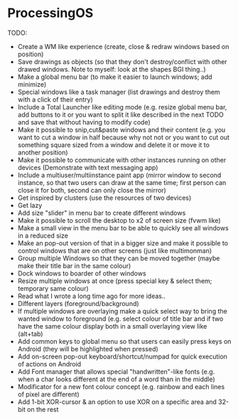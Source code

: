 # ProcessingOS
TODO:
- Create a WM like experience (create, close & redraw windows based on 
position)
- Save drawings as objects (so that they don't destroy/conflict with 
other drawed windows. Note to myself: look at the shapes BGI 
thing..)
- Make a global menu bar (to make it easier to launch windows; add 
minimize)
- Special windows like a task manager (list drawings and destroy them 
with a click of their entry)
- Include a Total Launcher like editing mode (e.g. resize global menu 
bar, add buttons to it or you want to split it like described in the 
next TODO and save that without having to modify code)
- Make it possible to snip,cut&paste windows and their content (e.g. you 
want to cut a window in half because why not not or you want to cut out 
something square sized from a window and delete it or move it to 
another position)
- Make it possible to communicate with other instances running on other 
devices (Demonstrate with text messaging app)
- Include a multiuser/multiinstance paint app (mirror window to second 
instance, so that two users can draw at the same time; first person can 
close it for both, second can only close the mirror)
- Get inspired by clusters (use the resources of two devices)
- Get lazy
- Add size "slider" in menu bar to create different windows
- Make it possible to scroll the desktop to x2 of screen size (fvwm 
like)
- Make a small view in the menu bar to be able to quickly see all 
windows in a reduced size
- Make an pop-out version of that in a bigger size and make it possible 
to control windows that are on other screens (just like multimonman)
- Group multiple Windows so that they can be moved together (maybe make 
their title bar in the same colour)
- Dock windows to boarder of other windows
- Resize multiple windows at once (press special key & select them; 
temporary same colour)
- Read what I wrote a long time ago for more ideas..
- Different layers (foreground/background)
- If multiple windows are overlaying make a quick select way to bring 
the wanted window to foreground (e.g. select colour of title bar and if 
two have the same colour display both in a small overlaying view like 
(alt+tab) 
- Add common keys to global menu so that users can easily press keys on 
Android (they will be highlighted when pressed)
- Add on-screen pop-out keyboard/shortcut/numpad for quick execution of 
actions on Android
- Add Font manager that allows special "handwritten"-like fonts (e.g. 
when a char looks different at the end of a word than in the middle)
- Modificator for a new font colour concept (e.g. rainbow and each lines 
of pixel are different)
- Add 1-bit XOR-cursor & an option to use XOR on a specific area and 
32-bit on 
the rest
